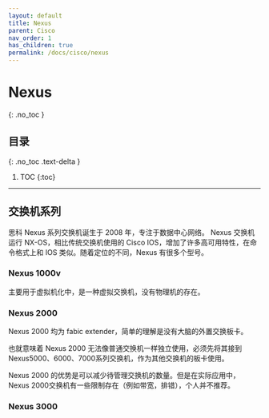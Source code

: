 ```yaml
---
layout: default
title: Nexus
parent: Cisco
nav_order: 1
has_children: true
permalink: /docs/cisco/nexus
---
```


# Nexus
{: .no_toc }

## 目录
{: .no_toc .text-delta }

1. TOC
{:toc}

---

## 交换机系列

思科 Nexus 系列交换机诞生于 2008 年，专注于数据中心网络。 Nexus 交换机运行 NX-OS，相比传统交换机使用的 Cisco IOS，增加了许多高可用特性，在命令格式上和 IOS 类似。随着定位的不同，Nexus 有很多个型号。 

### Nexus 1000v

主要用于虚拟机化中，是一种虚拟交换机，没有物理机的存在。

### Nexus 2000

Nexus 2000 均为 fabic extender，简单的理解是没有大脑的外置交换板卡。

也就意味着 Nexus 2000 无法像普通交换机一样独立使用，必须先将其接到 Nexus5000、6000、7000系列交换机，作为其他交换机的板卡使用。

Nexus 2000 的优势是可以减少待管理交换机的数量。但是在实际应用中，Nexus 2000交换机有一些限制存在（例如带宽，排错），个人并不推荐。

### Nexus 3000

